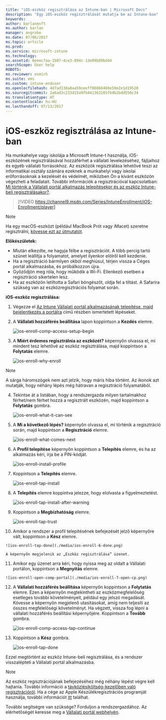 ```yaml
---
title: "iOS-eszköz regisztrálása az Intune-ban | Microsoft Docs"
description: "Egy iOS-eszköz regisztrálását mutatja be az Intune-ban"
keywords: 
author: barlanmsft
ms.author: barlan
manager: angrobe
ms.date: 07/06/2017
ms.topic: article
ms.prod: 
ms.service: microsoft-intune
ms.technology: 
ms.assetid: 6eeec7aa-1b07-4ce3-894c-13e09b89bdd4
searchScope: User help
ROBOTS: 
ms.reviewer: esmich
ms.suite: ems
ms.custom: intune-enduser
ms.openlocfilehash: 4d7ad138a8aa59ceeff00866469e59e2e1d19520
ms.sourcegitcommit: 2a6ad3c233d15a9fb441362105f64b2bdd550c34
ms.translationtype: HT
ms.contentlocale: hu-HU
ms.lasthandoff: 07/13/2017
---
```

# <a name="enroll-your-ios-device-in-intune"></a>iOS-eszköz regisztrálása az Intune-ban

Ha munkahelye vagy iskolája a Microsoft Intune-t használja, iOS-eszközének regisztrálásával hozzáférhet a vállalati levelezéséhez, fájljaihoz és egyéb vállalati forrásokhoz. Az eszközök regisztrálása lehetővé teszi az informatikai osztály számára ezeknek a munkahelyi vagy iskolai erőforrásoknak a kezelését és védelmét, miközben Ön a kívánt eszközön végezheti a feladatait. További információk a regisztrációval kapcsolatban: [Mi történik a Vállalati portál alkalmazás telepítésekor és az eszköz Intune-beli regisztrálásakor?](what-happens-if-you-install-the-company-portal-app-and-enroll-your-device-in-intune-ios.md).

> [!VIDEO https://channel9.msdn.com/Series/IntuneEnrollment/iOS-Enrollment/player]

> [!NOTE]
> Ha egy macOS-eszközt (például MacBook Prót vagy iMacet) szeretne regisztrálni, [kövesse ezt az útmutatót](enroll-your-device-in-intune-macos.md).

**Előkészületek:**

- Miután elkezdte, ne hagyja félbe a regisztrációt. A több percig tartó szünet leállítja a folyamatot, amelyet ilyenkor elölről kell kezdenie.
- Ha a regisztráció bármilyen okból meghiúsul, térjen vissza a Céges portál alkalmazásba, és próbálkozzon újra.
- Győződjön meg róla, hogy működik a Wi-Fi. Ellenkező esetben a regisztráció sikertelen lesz.
- Ha az eszközön letiltotta a Safari böngészőt, oldja fel a tiltást. A Safarira szükség van az eszközregisztrációs folyamat során.


**iOS-eszköz regisztrálása:**

1.  Végezze el [Az Intune Vállalati portál alkalmazásának telepítése, majd bejelentkezés a portálra](install-and-sign-in-to-the-intune-company-portal-app-ios.md) című részben ismertetett lépéseket.

2. A **Vállalati hozzáférés beállítása** lapon koppintson a **Kezdés** elemre.

    ![ios-enroll-comp-access-setup-begin](./media/ios-enroll-1a-comp-access-setup.png)

3. A **Miért érdemes regisztrálnia az eszközét?** képernyőn olvassa el, mi mindent tesz lehetővé az eszköz regisztrálása, majd koppintson a **Folytatás** elemre.

    ![ios-enroll-why-enroll](./media/ios-enroll-1b-why-enroll.png)

  > [!NOTE]
  > A sárga háromszögek nem azt jelzik, hogy máris hiba történt. Az ikonok azt mutatják, hogy néhány lépés még hátravan a regisztráció folyamatából.

4. Tekintse át a listában, hogy a rendszergazda milyen tartalmakhoz férhet/nem férhet hozzá a regisztrált eszközén, majd koppintson a **Folytatás** gombra.

    ![ios-enroll-what-it-can-see](./media/ios-enroll-1c-we-care-privacy.png)

5.  A **Mi a következő lépés?** képernyőn olvassa el, mi történik a regisztráció során, majd koppintson a **Regisztráció** elemre.

    ![ios-enroll-what-comes-next](./media/ios-enroll-1d-what-comes-next.png)

6.  A **Profil telepítése** képernyőn koppintson a **Telepítés** elemre, és ha az alkalmazás kéri, írja be a PIN-kódját.

    ![ios-enroll-install-profile](./media/ios-enroll-2-mgt-profile-install.png)

7.  Koppintson a **Telepítés** elemre.

    ![ios-enroll-tap-install](./media/ios-enroll-3-mgt-profile-install-2.png)    

8.  A **Telepítés** elemre koppintva jelezze, hogy elolvasta a figyelmeztetést.

    ![ios-enroll-tap-install-after-warning](./media/ios-enroll-4-warning.png)

9.  Koppintson a **Megbízhatóság** elemre.

    ![ios-enroll-tap-trust](./media/ios-enroll-5-trust.png)

10.  Amikor a rendszer a profil telepítésének befejezését jelző képernyőre vált, koppintson a **Kész** elemre.

    ![ios-enroll-tap-done](./media/ios-enroll-6-done.png)

    A képernyőn megjelenik az „Eszköz regisztrálása” üzenet.

11.  Amikor egy üzenet arra kéri, hogy nyissa meg az oldalt a Vállalati portálon, koppintson a **Megnyitás** elemre.

    ![ios-enroll-open-comp-portal](./media/ios-enroll-7-open-cp.png)

12. A **Vállalati hozzáférés beállítása** képernyőn koppintson a **Folytatás** elemre. Ezen a képernyőn megtekintheti az eszközmegfelelőség esetleges további követelményeit, például egy jelszó megadását. Kövesse a képernyőn megjelenő utasításokat, amíg nem teljesíti az összes megfelelőségi követelményt. Ha végzett, vissza fog lépni a vállalati hozzáférés beállítási képernyőjére. Koppintson a **Tovább** gombra.

    ![ios-enroll-comp-access-tap-continue](./media/ios-enroll-8-comp-access-setup-compliance.png)

13. Koppintson a **Kész** gombra.

    ![ios-enroll-tap-done](./media/ios-enroll-9-comp-access-setup-complete.png)

Ezzel megtörtént az eszköz Intune-beli regisztrálása, és a rendszer visszalépteti a Vállalati portál alkalmazásba.

> [!Note]
> Az eszköz regisztrációjának befejezéséhez még néhány lépést végre kell hajtania. További információ a [távközlésiköltség-kezelőben való regisztrációról](enroll-your-device-with-telecom-expense-management-ios.md). Ha a cége az Apple Készülékregisztrációs programját használja, további információt [itt](enroll-your-device-dep-ios.md) találhat.

További segítségre van szüksége? Forduljon a rendszergazdához. Az elérhetőségét keresse meg a [Vállalati portál webhelyén](http://portal.manage.microsoft.com).
